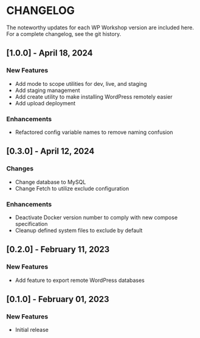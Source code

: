 # CHANGELOG

The noteworthy updates for each WP Workshop version are included here. For a complete changelog, see the git history.

## [1.0.0] - April 18, 2024

### New Features

- Add mode to scope utilities for dev, live, and staging
- Add staging management
- Add create utility to make installing WordPress remotely easier
- Add upload deployment

### Enhancements

- Refactored config variable names to remove naming confusion

## [0.3.0] - April 12, 2024

### Changes

- Change database to MySQL
- Change Fetch to utilize exclude configuration

### Enhancements

- Deactivate Docker version number to comply with new compose specification
- Cleanup defined system files to exclude by default

## [0.2.0] - February 11, 2023

### New Features

- Add feature to export remote WordPress databases

## [0.1.0] - February 01, 2023

### New Features

- Initial release
